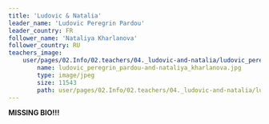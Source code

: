 ```yaml
---
title: 'Ludovic & Natalia'
leader_name: 'Ludovic Peregrin Pardou'
leader_country: FR
follower_name: 'Nataliya Kharlanova'
follower_country: RU
teachers_image:
    user/pages/02.Info/02.teachers/04._ludovic-and-natalia/ludovic_peregrin_pardou-and-nataliya_kharlanova.jpg:
        name: ludovic_peregrin_pardou-and-nataliya_kharlanova.jpg
        type: image/jpeg
        size: 11543
        path: user/pages/02.Info/02.teachers/04._ludovic-and-natalia/ludovic_peregrin_pardou-and-nataliya_kharlanova.jpg
---
```


**MISSING BIO!!!**
